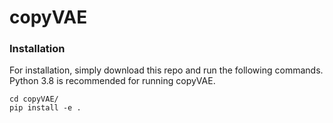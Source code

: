 # copyVAE

### Installation

For installation, simply download this repo and run the following commands. Python 3.8 is recommended for running copyVAE.

    cd copyVAE/
    pip install -e .
